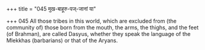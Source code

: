 +++
title = "045 मुख-बाहूरु-पज्-जानां या"

+++
045	All those tribes in this world, which are excluded from (the community of) those born from the mouth, the arms, the thighs, and the feet (of Brahman), are called Dasyus, whether they speak the language of the Mlekkhas (barbarians) or that of the Aryans.
